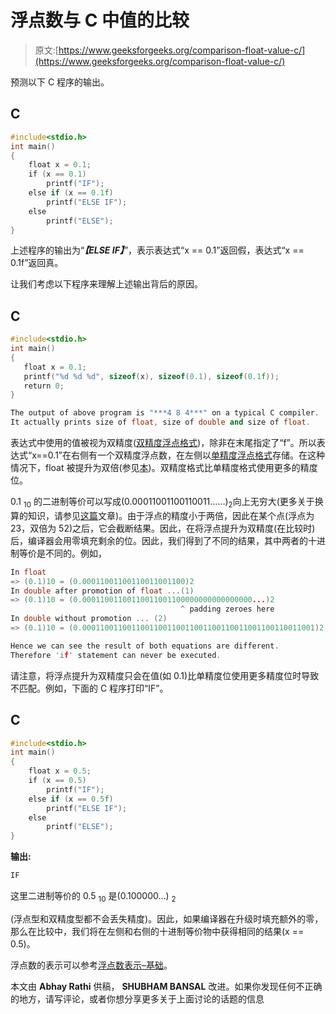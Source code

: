 # 浮点数与 C 中值的比较

> 原文:[https://www.geeksforgeeks.org/comparison-float-value-c/](https://www.geeksforgeeks.org/comparison-float-value-c/)

预测以下 C 程序的输出。

## C

```cpp
#include<stdio.h>
int main()
{
    float x = 0.1;
    if (x == 0.1)
        printf("IF");
    else if (x == 0.1f)
        printf("ELSE IF");
    else
        printf("ELSE");
}
```

上述程序的输出为“***【ELSE IF】***”，表示表达式“x == 0.1”返回假，表达式“x == 0.1f”返回真。

让我们考虑以下程序来理解上述输出背后的原因。

## C

```cpp
#include<stdio.h>
int main()
{
   float x = 0.1;
   printf("%d %d %d", sizeof(x), sizeof(0.1), sizeof(0.1f));
   return 0;
}
```

```cpp
The output of above program is "***4 8 4***" on a typical C compiler.
It actually prints size of float, size of double and size of float.

```

表达式中使用的值被视为双精度([双精度浮点格式](http://en.wikipedia.org/wiki/Double_precision_floating-point_format))，除非在末尾指定了“f”。所以表达式“x==0.1”在右侧有一个双精度浮点数，在左侧以[单精度浮点格式](http://en.wikipedia.org/wiki/Single_precision_floating-point_format)存储。在这种情况下，float 被提升为双倍(参见[本](http://publib.boulder.ibm.com/infocenter/comphelp/v101v121/index.jsp?topic=/com.ibm.xlcpp101.aix.doc/language_ref/cplr066.html))。双精度格式比单精度格式使用更多的精度位。

0.1 <sub>10</sub> 的二进制等价可以写成(0.00011001100110011……)<sub>2</sub>向上无穷大(更多关于换算的知识，请参见[这篇](https://www.geeksforgeeks.org/convert-decimal-fraction-binary-number/)文章)。由于浮点的精度小于两倍，因此在某个点(浮点为 23，双倍为 52)之后，它会截断结果。因此，在将浮点提升为双精度(在比较时)后，编译器会用零填充剩余的位。因此，我们得到了不同的结果，其中两者的十进制等价是不同的。例如，

```cpp
In float 
=> (0.1)10 = (0.00011001100110011001100)2
In double after promotion of float ...(1)
=> (0.1)10 = (0.00011001100110011001100000000000000000...)2
                                      ^ padding zeroes here
In double without promotion ... (2)
=> (0.1)10 = (0.0001100110011001100110011001100110011001100110011001)2

Hence we can see the result of both equations are different.
Therefore 'if' statement can never be executed.

```

请注意，将浮点提升为双精度只会在值(如 0.1)比单精度位使用更多精度位时导致不匹配。例如，下面的 C 程序打印“IF”。

## C

```cpp
#include<stdio.h>
int main()
{
    float x = 0.5;
    if (x == 0.5)
        printf("IF");
    else if (x == 0.5f)
        printf("ELSE IF");
    else
        printf("ELSE");
}
```

**输出:**

```cpp
IF

```

这里二进制等价的 0.5 <sub>10</sub> 是(0.100000…) <sub>2</sub>

(浮点型和双精度型都不会丢失精度)。因此，如果编译器在升级时填充额外的零，那么在比较中，我们将在左侧和右侧的十进制等价物中获得相同的结果(x == 0.5)。

浮点数的表示可以参考[浮点数表示–基础](https://www.geeksforgeeks.org/floating-point-representation-basics/)。

本文由 **Abhay Rathi** 供稿， **SHUBHAM BANSAL** 改进。如果你发现任何不正确的地方，请写评论，或者你想分享更多关于上面讨论的话题的信息